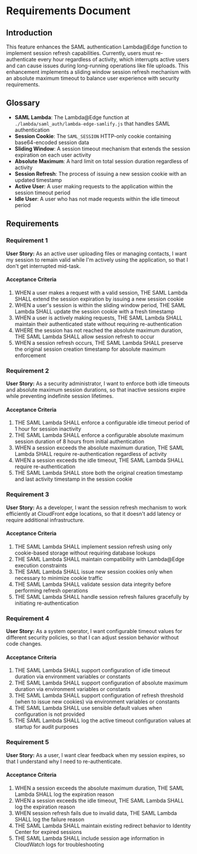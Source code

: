# Requirements Document

## Introduction

This feature enhances the SAML authentication Lambda@Edge function to implement session refresh capabilities. Currently, users must re-authenticate every hour regardless of activity, which interrupts active users and can cause issues during long-running operations like file uploads. This enhancement implements a sliding window session refresh mechanism with an absolute maximum timeout to balance user experience with security requirements.

## Glossary

- **SAML Lambda**: The Lambda@Edge function at `./lambda/saml_auth/lambda-edge-samlify.js` that handles SAML authentication
- **Session Cookie**: The `SAML_SESSION` HTTP-only cookie containing base64-encoded session data
- **Sliding Window**: A session timeout mechanism that extends the session expiration on each user activity
- **Absolute Maximum**: A hard limit on total session duration regardless of activity
- **Session Refresh**: The process of issuing a new session cookie with an updated timestamp
- **Active User**: A user making requests to the application within the session timeout period
- **Idle User**: A user who has not made requests within the idle timeout period

## Requirements

### Requirement 1

**User Story:** As an active user uploading files or managing contacts, I want my session to remain valid while I'm actively using the application, so that I don't get interrupted mid-task.

#### Acceptance Criteria

1. WHEN a user makes a request with a valid session, THE SAML Lambda SHALL extend the session expiration by issuing a new session cookie
2. WHEN a user's session is within the sliding window period, THE SAML Lambda SHALL update the session cookie with a fresh timestamp
3. WHEN a user is actively making requests, THE SAML Lambda SHALL maintain their authenticated state without requiring re-authentication
4. WHERE the session has not reached the absolute maximum duration, THE SAML Lambda SHALL allow session refresh to occur
5. WHEN a session refresh occurs, THE SAML Lambda SHALL preserve the original session creation timestamp for absolute maximum enforcement

### Requirement 2

**User Story:** As a security administrator, I want to enforce both idle timeouts and absolute maximum session durations, so that inactive sessions expire while preventing indefinite session lifetimes.

#### Acceptance Criteria

1. THE SAML Lambda SHALL enforce a configurable idle timeout period of 1 hour for session inactivity
2. THE SAML Lambda SHALL enforce a configurable absolute maximum session duration of 8 hours from initial authentication
3. WHEN a session exceeds the absolute maximum duration, THE SAML Lambda SHALL require re-authentication regardless of activity
4. WHEN a session exceeds the idle timeout, THE SAML Lambda SHALL require re-authentication
5. THE SAML Lambda SHALL store both the original creation timestamp and last activity timestamp in the session cookie

### Requirement 3

**User Story:** As a developer, I want the session refresh mechanism to work efficiently at CloudFront edge locations, so that it doesn't add latency or require additional infrastructure.

#### Acceptance Criteria

1. THE SAML Lambda SHALL implement session refresh using only cookie-based storage without requiring database lookups
2. THE SAML Lambda SHALL maintain compatibility with Lambda@Edge execution constraints
3. THE SAML Lambda SHALL issue new session cookies only when necessary to minimize cookie traffic
4. THE SAML Lambda SHALL validate session data integrity before performing refresh operations
5. THE SAML Lambda SHALL handle session refresh failures gracefully by initiating re-authentication

### Requirement 4

**User Story:** As a system operator, I want configurable timeout values for different security policies, so that I can adjust session behavior without code changes.

#### Acceptance Criteria

1. THE SAML Lambda SHALL support configuration of idle timeout duration via environment variables or constants
2. THE SAML Lambda SHALL support configuration of absolute maximum duration via environment variables or constants
3. THE SAML Lambda SHALL support configuration of refresh threshold (when to issue new cookies) via environment variables or constants
4. THE SAML Lambda SHALL use sensible default values when configuration is not provided
5. THE SAML Lambda SHALL log the active timeout configuration values at startup for audit purposes

### Requirement 5

**User Story:** As a user, I want clear feedback when my session expires, so that I understand why I need to re-authenticate.

#### Acceptance Criteria

1. WHEN a session exceeds the absolute maximum duration, THE SAML Lambda SHALL log the expiration reason
2. WHEN a session exceeds the idle timeout, THE SAML Lambda SHALL log the expiration reason
3. WHEN session refresh fails due to invalid data, THE SAML Lambda SHALL log the failure reason
4. THE SAML Lambda SHALL maintain existing redirect behavior to Identity Center for expired sessions
5. THE SAML Lambda SHALL include session age information in CloudWatch logs for troubleshooting
